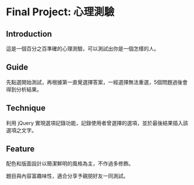 # Final Project: 心理測驗

## Introduction
這是一個百分之百準確的心理測驗，可以測試出你是一個怎樣的人。

## Guide
先點選開始測試，再根據第一直覺選擇答案，一經選擇無法重選，5個問題過後會得到分析結果。

## Technique
利用 jQuery 實現選項記錄功能，記錄使用者曾選擇的選項，並於最後結果插入該選項之文字。

## Feature
配色和版面設計以簡潔鮮明的風格為主，不作過多修飾。

題目與內容富趣味性，適合分享予親朋好友一同測試。
